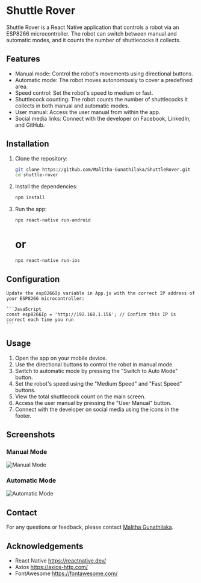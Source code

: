 # Shuttle Rover

Shuttle Rover is a React Native application that controls a robot via an ESP8266 microcontroller. The robot can switch between manual and automatic modes, and it counts the number of shuttlecocks it collects.

## Features

- Manual mode: Control the robot's movements using directional buttons.
- Automatic mode: The robot moves autonomously to cover a predefined area.
- Speed control: Set the robot's speed to medium or fast.
- Shuttlecock counting: The robot counts the number of shuttlecocks it collects in both manual and automatic modes.
- User manual: Access the user manual from within the app.
- Social media links: Connect with the developer on Facebook, LinkedIn, and GitHub.

## Installation

1. Clone the repository:
   ```bash
   git clone https://github.com/Malitha-Gunathilaka/ShuttleRover.git
   cd shuttle-rover

2. Install the dependencies:
   ```bash
   npm install
   ```

3. Run the app:
   ```bash
   npx react-native run-android
   ```
   # or
    ```bash
   npx react-native run-ios
   ```

## Configuration
    Update the esp8266Ip variable in App.js with the correct IP address of your ESP8266 microcontroller:

    ```JavaScript
    const esp8266Ip = 'http://192.168.1.156'; // Confirm this IP is correct each time you run
    ```

## Usage

1. Open the app on your mobile device.
2. Use the directional buttons to control the robot in manual mode.
3. Switch to automatic mode by pressing the "Switch to Auto Mode" button.
4. Set the robot's speed using the "Medium Speed" and "Fast Speed" buttons.
5. View the total shuttlecock count on the main screen.
6. Access the user manual by pressing the "User Manual" button.
7. Connect with the developer on social media using the icons in the footer.

## Screenshots

### Manual Mode
![Manual Mode](https://github.com/Malitha-Gunathilaka/ShuttleRover/blob/master/manual%20mode.jpg)

### Automatic Mode
![Automatic Mode](https://github.com/Malitha-Gunathilaka/ShuttleRover/blob/master/Auto%20mode.jpg)

<!-- ### User Manual
![User Manual](screenshots/user_manual.png) -->


## Contact

For any questions or feedback, please contact [Malitha Gunathilaka](mailto:malithavisada@gmail.com).

## Acknowledgements

- React Native https://reactnative.dev/ 
- Axios https://axios-http.com/
- FontAwesome https://fontawesome.com/
